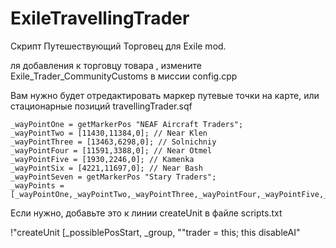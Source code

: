 # ExileTravellingTrader
Скрипт Путешествующий Торговец для Exile mod.

ля добавления к торговцу товара , измените Exile_Trader_CommunityCustoms в миссии config.cpp

Вам нужно будет отредактировать маркер путевые точки на карте, или стационарные позиций travellingTrader.sqf


	_wayPointOne = getMarkerPos "NEAF Aircraft Traders";
	_wayPointTwo = [11430,11384,0]; // Near Klen
	_wayPointThree = [13463,6298,0]; // Solnichniy
	_wayPointFour = [11591,3388,0]; // Near Otmel
	_wayPointFive = [1930,2246,0]; // Kamenka
	_wayPointSix = [4221,11697,0]; // Near Bash
	_wayPointSeven = getMarkerPos "Stary Traders";
	_wayPoints = [_wayPointOne,_wayPointTwo,_wayPointThree,_wayPointFour,_wayPointFive,_wayPointSix,_wayPointSeven,_wayPointOne];

Если нужно, добавьте это к линии createUnit в файле scripts.txt

 !"createUnit [_possiblePosStart, _group, ""trader = this; this disableAI"
